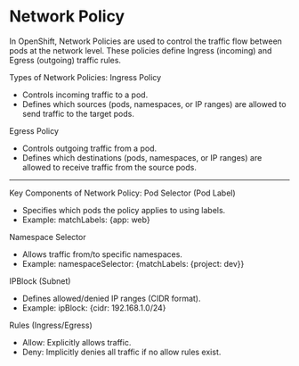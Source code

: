 # Network Policy

In OpenShift, Network Policies are used to control the traffic flow between pods at the network level. These policies define Ingress (incoming) and Egress (outgoing) traffic rules.

Types of Network Policies:
Ingress Policy
- Controls incoming traffic to a pod.
- Defines which sources (pods, namespaces, or IP ranges) are allowed to send traffic to the target pods.

Egress Policy
- Controls outgoing traffic from a pod.
- Defines which destinations (pods, namespaces, or IP ranges) are allowed to receive traffic from the source pods.

---

Key Components of Network Policy:
Pod Selector (Pod Label)
- Specifies which pods the policy applies to using labels.
- Example: matchLabels: {app: web}

Namespace Selector
- Allows traffic from/to specific namespaces.
- Example: namespaceSelector: {matchLabels: {project: dev}}

IPBlock (Subnet)
- Defines allowed/denied IP ranges (CIDR format).
- Example: ipBlock: {cidr: 192.168.1.0/24}

Rules (Ingress/Egress)
- Allow: Explicitly allows traffic.
- Deny: Implicitly denies all traffic if no allow rules exist.
